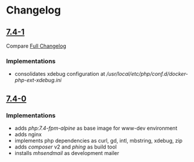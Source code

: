 # Changelog

## [7.4-1](https://git.sc.uni-leipzig.de/ubl/bdd_dev/docker/dev-www/-/commits/release/7.4-1)

Compare [Full Changelog](https://git.sc.uni-leipzig.de/ubl/bdd_dev/docker/dev-www/-/compare/release%2F7.4-0...release%2F7.4-1)

### Implementations
* consolidates xdebug configuration at _/usr/local/etc/php/conf.d/docker-php-ext-xdebug.ini_

## [7.4-0](https://git.sc.uni-leipzig.de/ubl/bdd_dev/docker/dev-www/-/commits/release/7.4-0)

### Implementations
* adds _php:7.4-fpm-alpine_ as base image for www-dev environment
* adds nginx
* implements php dependencies as curl, gd, intl, mbstring, xdebug, zip
* adds _composer_ v2 and _phing_ as build tool
* installs _mhsendmail_ as development mailer